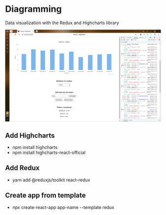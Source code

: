 # Diagramming
Data visualization with the Redux and Highcharts library

![screenshot](screen.png)

## Add Highcharts
* npm install highcharts
* npm install highcharts-react-official

## Add Redux
* yarn add @reduxjs/toolkit react-redux

## Create app from template
* npx create-react-app app-name --template redux
